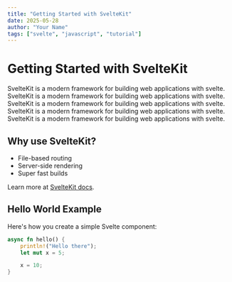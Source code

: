 ```yaml
---
title: "Getting Started with SvelteKit"
date: 2025-05-28
author: "Your Name"
tags: ["svelte", "javascript", "tutorial"]
---
```


# Getting **Started** with SvelteKit

SvelteKit is a modern framework for building web applications with svelte. 
SvelteKit is a modern framework for building web applications with svelte.
SvelteKit is a modern framework for building web applications with svelte.
SvelteKit is a modern framework for building web applications with svelte.
SvelteKit is a modern framework for building web applications with svelte.

## Why use SvelteKit?

- File-based routing
- Server-side rendering
- Super fast builds

Learn more at [SvelteKit docs](https://kit.svelte.dev).

## Hello World Example

Here's how you create a simple Svelte component:


```rust {1-3,4}
async fn hello() {
    println!("Hello there");
    let mut x = 5;

    x = 10;
}
```

